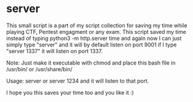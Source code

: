 # server

This small script is a part of my script collection for saving my time while playing CTF, Pentest engagment or any exam.
This script saved my time instead of typing python3 -m http.server time and again now I can just simply type "server" and it will by default listen on port 9001 if I type "server 1337" it will listen on port 1337.

Note: Just make it executable with chmod and place this bash file in /usr/bin/ or /usr/share/bin/

Usage: server or server 1234 and it will listen to that port.

I hope you this saves your time too and you like it :)
